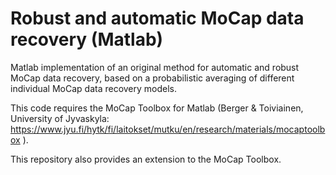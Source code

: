 # Robust and automatic MoCap data recovery (Matlab)

Matlab implementation of an original method for automatic and robust MoCap data recovery, based on a probabilistic averaging of different individual MoCap data recovery models.

This code requires the MoCap Toolbox for Matlab (Berger &amp; Toiviainen, University of Jyvaskyla: https://www.jyu.fi/hytk/fi/laitokset/mutku/en/research/materials/mocaptoolbox ).

This repository also provides an extension to the MoCap Toolbox.
